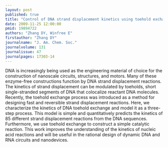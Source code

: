 ```yaml
---
layout: post
published: true
title: "Control of DNA strand displacement kinetics using toehold exchange."
date: 2009-11-25 12:00:00
pmid: 19894722
authors: "Zhang DY, Winfree E"
firstauthor: "Zhang DY"
journalname: "J. Am. Chem. Soc."
journalvolume: 131
journalissue: 47
journalpages: 17303-14
---
```


DNA is increasingly being used as the engineering material of choice for the construction of nanoscale circuits, structures, and motors. Many of these enzyme-free constructions function by DNA strand displacement reactions. The kinetics of strand displacement can be modulated by toeholds, short single-stranded segments of DNA that colocalize reactant DNA molecules. Recently, the toehold exchange process was introduced as a method for designing fast and reversible strand displacement reactions. Here, we characterize the kinetics of DNA toehold exchange and model it as a three-step process. This model is simple and quantitatively predicts the kinetics of 85 different strand displacement reactions from the DNA sequences. Furthermore, we use toehold exchange to construct a simple catalytic reaction. This work improves the understanding of the kinetics of nucleic acid reactions and will be useful in the rational design of dynamic DNA and RNA circuits and nanodevices.

